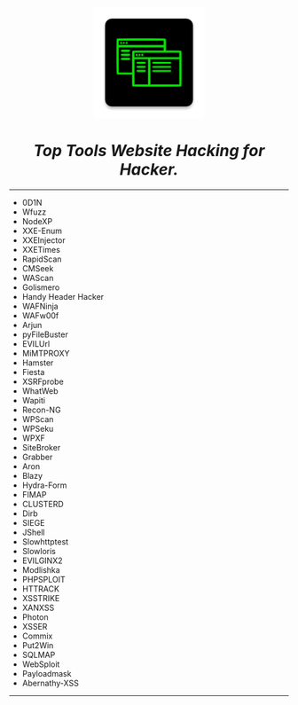 <p align="center"><img src="/images/05.png" alt="Master of IT" width="200"/></p>

<center><h1><i>Top Tools Website Hacking for Hacker.</i></h1></center>

---

* 0D1N
* Wfuzz
* NodeXP
* XXE-Enum
* XXEInjector
* XXETimes
* RapidScan
* CMSeek
* WAScan
* Golismero
* Handy Header Hacker
* WAFNinja
* WAFw00f
* Arjun
* pyFileBuster
* EVILUrl
* MiMTPROXY
* Hamster
* Fiesta
* XSRFprobe
* WhatWeb
* Wapiti
* Recon-NG
* WPScan
* WPSeku
* WPXF
* SiteBroker
* Grabber
* Aron
* Blazy
* Hydra-Form
* FIMAP
* CLUSTERD
* Dirb
* SIEGE
* JShell
* Slowhttptest
* Slowloris
* EVILGINX2
* Modlishka
* PHPSPLOIT
* HTTRACK
* XSSTRIKE
* XANXSS
* Photon
* XSSER
* Commix
* Put2Win
* SQLMAP
* WebSploit
* Payloadmask
* Abernathy-XSS

---